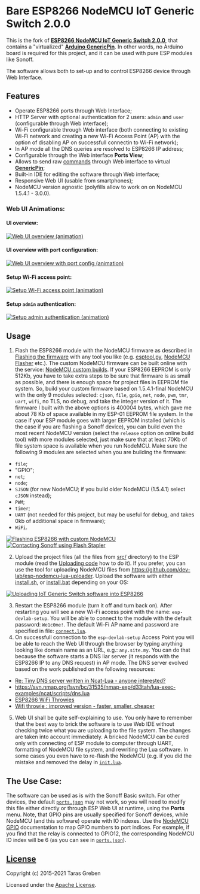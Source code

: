 # Bare ESP8266 NodeMCU IoT Generic Switch 2.0.0
This is the fork of [**ESP8266 NodeMCU IoT Generic Switch 2.0.0**](https://github.com/dev-lab/esp-iot-generic-switch), that contains a "virtualized" [**Arduino GenericPin**](https://github.com/dev-lab/arduino-generic-pin). In other words, no Arduino board is required for this project, and it can be used with pure ESP modules like Sonoff.

The software allows both to set-up and to control ESP8266 device through Web Interface.

## Features
* Operate ESP8266 ports through Web Interface;
* HTTP Server with optional authentication for 2 users: `admin` and `user` (configurable through Web interface);
* Wi-Fi configurable through Web interface (both connecting to existing Wi-Fi network and creating a new Wi-Fi Access Point (AP) with the option of disabling AP on successfull connectin to Wi-Fi network);
* In AP mode all the DNS queries are resolved to ESP8266 IP address;
* Configurable through the Web interface **Ports View**;
* Allows to send raw [commands](https://github.com/dev-lab/arduino-generic-pin#commands) through Web interface to virtual [**GenericPin**](https://github.com/dev-lab/arduino-generic-pin);
* Built-in IDE for editing the software through Web interface;
* Responsive Web UI (usable from smartphones);
* NodeMCU version agnostic (polyfills allow to work on on NodeMCU 1.5.4.1 - 3.0.0).

### Web UI Animations:

#### UI overview:
[![Web UI overview (animation)](https://github.com/dev-lab/blob/blob/master/iot-power-strip/generic-switch-web-ui-overview-pic.png)](https://github.com/dev-lab/blob/blob/master/iot-power-strip/generic-switch-web-ui-overview.gif)

#### UI overview with port configuration:
[![Web UI overview with port config (animation)](https://github.com/dev-lab/blob/blob/master/iot-power-strip/generic-switch-web-ui-overview-with-config-port-pic.png)](https://github.com/dev-lab/blob/blob/master/iot-power-strip/generic-switch-web-ui-overview-with-config-port.gif)

#### Setup Wi-Fi access point:
[![Setup Wi-Fi access point (animation)](https://github.com/dev-lab/blob/blob/master/iot-power-strip/generic-switch-web-ui-config-wifi-ap-pic.png)](https://github.com/dev-lab/blob/blob/master/iot-power-strip/generic-switch-web-ui-config-wifi-ap.gif)

#### Setup `admin` authentication:
[![Setup admin authentication (animation)](https://github.com/dev-lab/blob/blob/master/iot-power-strip/generic-switch-web-ui-config-admin-auth-pic.png)](https://github.com/dev-lab/blob/blob/master/iot-power-strip/generic-switch-web-ui-config-admin-auth.gif)

## Usage
1. Flash the ESP8266 module with the NodeMCU firmware as described in [Flashing the firmware](https://nodemcu.readthedocs.io/en/release/flash/) with any tool you like (e.g. [esptool.py](https://github.com/espressif/esptool), [NodeMCU Flasher](https://github.com/nodemcu/nodemcu-flasher) etc.). The custom NodeMCU firmware can be built online with the service: [NodeMCU custom builds](https://nodemcu-build.com/). If your ESP8266 EEPROM is only 512Kb, you have to take extra steps to be sure that firmware is as small as possible, and there is enough space for project files in EEPROM file system. So, build your custom firmware based on 1.5.4.1-final NodeMCU with the only 9 modules selected: `cjson`, `file`, `gpio`, `net`, `node`, `pwm`, `tmr`, `uart`, `wifi`, no TLS, no debug, and take the integer version of it. The firmware I built with the above options is 400004 bytes, which gave me about 78 Kb of space available in my ESP-01 EEPROM file system. In the case if your ESP module goes with larger EEPROM installed (which is the case if you are flashing a Sonoff device), you can build even the most recent NodeMCU version (select the `release` option on online build tool) with more modules selected, just make sure that at least 70Kb of file system space is available when you run NodeMCU. Make sure the following 9 modules are selected when you are building the firmware:
  * `file`;
  * "GPIO";
  * `net`;
  * `node`;
  * `SJSON` (for new NodeMCU; if you build older NodeMCU (1.5.4.1) select `cJSON` instead);
  * `PWM`;
  * `timer`;
  * `UART` (not needed for this project, but may be useful for debug, and takes 0kb of additional space in firmware);
  * `WiFi`.

  [![Flashing ESP8266 with custom NodeMCU](https://github.com/dev-lab/blob/blob/master/iot-power-strip/flash-nodemcu-pic.png)](https://github.com/dev-lab/blob/blob/master/iot-power-strip/flash-nodemcu.gif) 
  [![Contacting Sonoff using Flash Stapler](https://github.com/dev-lab/blob/blob/master/iot-power-strip/flash-stapler-sonoff.jpg)](https://www.thingiverse.com/thing:3309720) 
  
2. Upload the project files (all the files from [src/](src/) directory) to the ESP module (read the [Uploading code](https://nodemcu.readthedocs.io/en/release/upload/) how to do it). If you prefer, you can use the tool for uploading NodeMCU files from https://github.com/dev-lab/esp-nodemcu-lua-uploader. Upload the software with either [install.sh](install.sh), or [install.bat](install.bat) depending on your OS:

  [![Uploading IoT Generic Switch software into ESP8266](https://github.com/dev-lab/blob/blob/master/iot-power-strip/upload-soft-pic.png)](https://github.com/dev-lab/blob/blob/master/iot-power-strip/upload-soft.gif)
  
3. Restart the ESP8266 module (turn it off and turn back on). After restarting you will see a new Wi-Fi access point with the name: `esp-devlab-setup`. You will be able to connect to the module with the default password: `We1c0me!`. The default Wi-Fi AP name and password are specified in file: [`connect.lua`](src/connect.lua). 
4. On successfull connection to the `esp-devlab-setup` Access Point you will be able to reach the Web UI through the browser by typing anything looking like domain name as an URL, e.g.: `any.site.my`. You can do that because the software starts a DNS liar server (it responds with the ESP8266 IP to any DNS request) in AP mode. The DNS server evolved based on the work published on the following resources:
  * [Re: Tiny DNS server written in Ncat-Lua - anyone interested?](http://seclists.org/nmap-dev/2013/q3/196)
  * https://svn.nmap.org/!svn/bc/31535/nmap-exp/d33tah/lua-exec-examples/ncat/scripts/dns.lua
  * [ESP8266 WiFi Throwies](http://hackaday.com/2015/05/03/esp8266-wifi-throwies/)
  * [Wifi throwie : improved version - faster, smaller, cheaper](http://iotests.blogspot.fr/2015/10/wifi-throwie-improved-version-faster.html)
5. Web UI shall be quite self-explaining to use. You only have to remember that the best way to brick the software is to use Web IDE without checking twice what you are uploading to the file system. The changes are taken into account immediately. A bricked NodeMCU can be cured only with connecting of ESP module to computer through UART, formatting of NodeMCU file system, and rewriting the Lua software. In some cases you even have to re-flash the NodeMCU (e.g. if you did the mistake and removed the delay in [`init.lua`](src/init.lua).

## The Use Case:
The software can be used as is with the Sonoff Basic switch. For other devices, the default [`ports.json`](src/ports.json) may not work, so you will need to modify this file either directly or through ESP Web UI at runtime, using the **Ports** menu. Note, that GPIO pins are usually specified for Sonoff devices, while NodeMCU (and this software) operate with IO indexes. Use the [NodeMCU GPIO](https://nodemcu.readthedocs.io/en/release/modules/gpio/) documentation to map GPIO numbers to port indices. For example, if you find that the relay is connected to GPIO12, the corresponding NodeMCU IO index will be 6 (as you can see in [`ports.json`](src/ports.json)).

## [License](LICENSE)
Copyright (c) 2015-2021 Taras Greben 

Licensed under the [Apache License](LICENSE).
